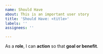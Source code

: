 ```yaml
---
name: Should Have
about: This is an important user story
title: 'Should Have: <title>'
labels: ''
assignees: ''

---
```


As a **role**, I can **action** so that **goal or benefit**.
